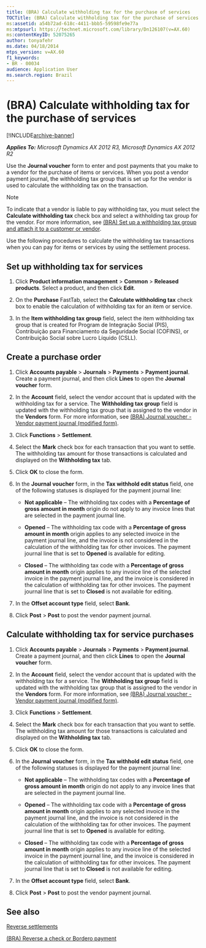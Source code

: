 ```yaml
---
title: (BRA) Calculate withholding tax for the purchase of services
TOCTitle: (BRA) Calculate withholding tax for the purchase of services
ms:assetid: a54b72ad-618c-4411-bbb5-59598fe9e77a
ms:mtpsurl: https://technet.microsoft.com/library/Dn126107(v=AX.60)
ms:contentKeyID: 52075265
author: tonyafehr
ms.date: 04/18/2014
mtps_version: v=AX.60
f1_keywords:
- BR - 00034
audience: Application User
ms.search.region: Brazil
---
```


# (BRA) Calculate withholding tax for the purchase of services 


[!INCLUDE[archive-banner](includes/archive-banner.md)]


_**Applies To:** Microsoft Dynamics AX 2012 R3, Microsoft Dynamics AX 2012 R2_

Use the **Journal voucher** form to enter and post payments that you make to a vendor for the purchase of items or services. When you post a vendor payment journal, the withholding tax group that is set up for the vendor is used to calculate the withholding tax on the transaction.


> [!NOTE]
> <P>To indicate that a vendor is liable to pay withholding tax, you must select the <STRONG>Calculate withholding tax</STRONG> check box and select a withholding tax group for the vendor. For more information, see <A href="bra-set-up-a-withholding-tax-group-and-attach-it-to-a-customer-or-vendor.md">(BRA) Set up a withholding tax group and attach it to a customer or vendor</A>.</P>



Use the following procedures to calculate the withholding tax transactions when you can pay for items or services by using the settlement process.

## Set up withholding tax for services

1.  Click **Product information management** \> **Common** \> **Released products**. Select a product, and then click **Edit**.

2.  On the **Purchase** FastTab, select the **Calculate withholding tax** check box to enable the calculation of withholding tax for an item or service.

3.  In the **Item withholding tax group** field, select the item withholding tax group that is created for Program de Integração Social (PIS), Contribuição para Financiamento da Seguridade Social (COFINS), or Contribuição Social sobre Lucro Líquido (CSLL).

## Create a purchase order

1.  Click **Accounts payable** \> **Journals** \> **Payments** \> **Payment journal**. Create a payment journal, and then click **Lines** to open the **Journal voucher** form.

2.  In the **Account** field, select the vendor account that is updated with the withholding tax for a service. The **Withholding tax group** field is updated with the withholding tax group that is assigned to the vendor in the **Vendors** form. For more information, see [(BRA) Journal voucher - Vendor payment journal (modified form)](https://technet.microsoft.com/library/jj933534\(v=ax.60\)).

3.  Click **Functions** \> **Settlement**.

4.  Select the **Mark** check box for each transaction that you want to settle. The withholding tax amount for those transactions is calculated and displayed on the **Withholding tax** tab.

5.  Click **OK** to close the form.

6.  In the **Journal voucher** form, in the **Tax withhold edit status** field, one of the following statuses is displayed for the payment journal line:
    
      - **Not applicable** – The withholding tax codes with a **Percentage of gross amount in month** origin do not apply to any invoice lines that are selected in the payment journal line.
    
      - **Opened** – The withholding tax code with a **Percentage of gross amount in month** origin applies to any selected invoice in the payment journal line, and the invoice is not considered in the calculation of the withholding tax for other invoices. The payment journal line that is set to **Opened** is available for editing.
    
      - **Closed** – The withholding tax code with a **Percentage of gross amount in month** origin applies to any invoice line of the selected invoice in the payment journal line, and the invoice is considered in the calculation of withholding tax for other invoices. The payment journal line that is set to **Closed** is not available for editing.

7.  In the **Offset account type** field, select **Bank**.

8.  Click **Post** \> **Post** to post the vendor payment journal.

## Calculate withholding tax for service purchases

1.  Click **Accounts payable** \> **Journals** \> **Payments** \> **Payment journal**. Create a payment journal, and then click **Lines** to open the **Journal voucher** form.

2.  In the **Account** field, select the vendor account that is updated with the withholding tax for a service. The **Withholding tax group** field is updated with the withholding tax group that is assigned to the vendor in the **Vendors** form. For more information, see [(BRA) Journal voucher - Vendor payment journal (modified form)](https://technet.microsoft.com/library/jj933534\(v=ax.60\)).

3.  Click **Functions** \> **Settlement**.

4.  Select the **Mark** check box for each transaction that you want to settle. The withholding tax amount for those transactions is calculated and displayed on the **Withholding tax** tab.

5.  Click **OK** to close the form.

6.  In the **Journal voucher** form, in the **Tax withhold edit status** field, one of the following statuses is displayed for the payment journal line:
    
      - **Not applicable** – The withholding tax codes with a **Percentage of gross amount in month** origin do not apply to any invoice lines that are selected in the payment journal line.
    
      - **Opened** – The withholding tax code with a **Percentage of gross amount in month** origin applies to any selected invoice in the payment journal line, and the invoice is not considered in the calculation of the withholding tax for other invoices. The payment journal line that is set to **Opened** is available for editing.
    
      - **Closed** – The withholding tax code with a **Percentage of gross amount in month** origin applies to any invoice line of the selected invoice in the payment journal line, and the invoice is considered in the calculation of withholding tax for other invoices. The payment journal line that is set to **Closed** is not available for editing.

7.  In the **Offset account type** field, select **Bank**.

8.  Click **Post** \> **Post** to post the vendor payment journal.

## See also

[Reverse settlements](reverse-settlements.md)

[(BRA) Reverse a check or Bordero payment](bra-reverse-a-check-or-bordero-payment.md)

  


